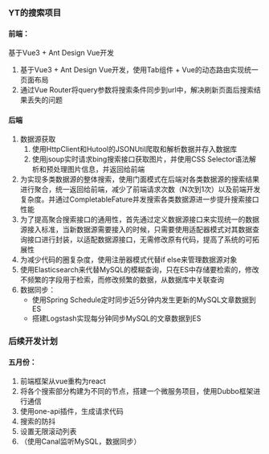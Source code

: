 ### YT的搜索项目

#### 前端：

基于Vue3 + Ant Design Vue开发

1. 基于Vue3 + Ant Design Vue开发，使用Tab组件 + Vue的动态路由实现统一页面布局
2. 通过Vue Router将query参数将搜索条件同步到url中，解决刷新页面后搜索结果丢失的问题



#### 后端

1. 数据源获取
   1. 使用HttpClient和Hutool的JSONUtil爬取和解析数据并存入数据库
   2. 使用jsoup实时请求bing搜索接口获取图片，并使用CSS Selector语法解析和预处理图片信息，并返回给前端
2. 为实现多类数据源的整体搜索，使用门面模式在后端对各类数据源的搜索结果进行聚合，统一返回给前端，减少了前端请求次数（N次到1次）以及前端开发复杂度。并通过CompletableFature并发搜索各类数据源进一步提升搜索接口性能
3. 为了提高聚合搜索接口的通用性，首先通过定义数据源接口来实现统一的数据源接入标准，当新数据源需要接入的时候，只需要使用适配器模式对其数据查询接口进行封装，以适配数据源接口，无需修改原有代码，提高了系统的可拓展性
4. 为减少代码的圈复杂度，使用注册器模式代替if else来管理数据源对象
5. 使用Elasticsearch来代替MySQL的模糊查询，只在ES中存储要检索的，修改不频繁的字段用于检索，而修改频繁的数据，从数据库中关联查询
6. 数据同步：
   - 使用Spring Schedule定时同步近5分钟内发生更新的MySQL文章数据到ES
   - 搭建Logstash实现每分钟同步MySQL的文章数据到ES





### 后续开发计划

#### 五月份：

1. 前端框架从vue重构为react
2. 将各个搜索部分构建为不同的节点，搭建一个微服务项目，使用Dubbo框架进行通信
3. 使用one-api插件，生成请求代码
4. 搜索的防抖
5. 设置无限滚动列表
6. （使用Canal监听MySQL，数据同步）



